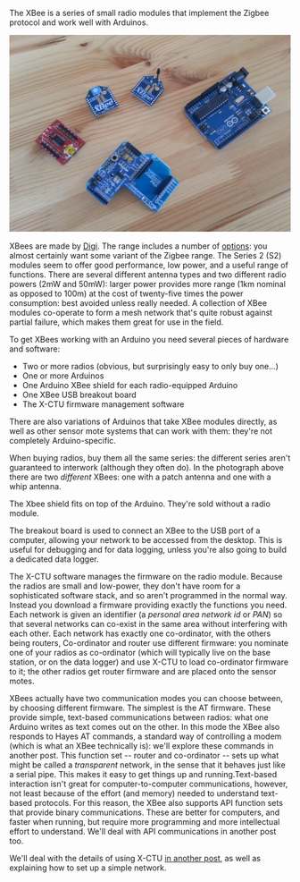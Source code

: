 <html><body><p>The XBee is a series of small radio modules that implement the Zigbee protocol and work well with Arduinos.

<!--more-->

![Xbees and an Arduino](/images/citizen-sensing/2013-07-01-18.12.32.jpg)

XBees are made by <a href="http://www.digi.com" target="_blank">Digi</a>. The range includes a number of <a href="http://digi.com/products/wireless-wired-embedded-solutions/zigbee-rf-modules/zigbee-mesh-module/" target="_blank">options</a>: you almost certainly want some variant of the Zigbee range. The Series 2 (S2) modules seem to offer good performance, low power, and a useful range of functions. There are several different antenna types and two different radio powers (2mW and 50mW): larger power provides more range (1km nominal as opposed to 100m) at the cost of twenty-five times the power consumption: best avoided unless really needed. A collection of XBee modules co-operate to form a mesh network that's quite robust against partial failure, which makes them great for use in the field.

To get XBees working with an Arduino you need several pieces of hardware and software:
</p><ul>
	<li>Two or more radios (obvious, but surprisingly easy to only buy one...)</li>
	<li>One or more Arduinos</li>
	<li>One Arduino XBee shield for each radio-equipped Arduino</li>
	<li>One XBee USB breakout board</li>
	<li>The X-CTU firmware management software</li>
</ul>
There are also variations of Arduinos that take XBee modules directly, as well as other sensor mote systems that can work with them: they're not completely Arduino-specific.

When buying radios, buy them all the same series: the different series aren't guaranteed to interwork (although they often do). In the photograph above there are two <em>different</em> XBees: one with a patch antenna and one with a whip antenna.

The Xbee shield fits on top of the Arduino. They're sold without a radio module.

The breakout board is used to connect an XBee to the USB port of a computer, allowing your network to be accessed from the desktop. This is useful for debugging and for data logging, unless you're also going to build a dedicated data logger.

The X-CTU software manages the firmware on the radio module. Because the radios are small and low-power, they don't have room for a sophisticated software stack, and so aren't programmed in the normal way. Instead you download a firmware providing exactly the functions you need. Each network is given an identifier (a <em>personal area network id</em> or <em>PAN</em>) so that several networks can co-exist in the same area without interfering with each other. Each network has exactly one co-ordinator, with the others being routers, Co-ordinator and router use different firmware: you nominate one of your radios as co-ordinator (which will typically live on the base station, or on the data logger) and use X-CTU to load co-ordinator firmware to it; the other radios get router firmware and are placed onto the sensor motes.

XBees actually have two communication modes you can choose between, by choosing different firmware. The simplest is the AT firmware. These provide simple, text-based communications between radios: what one Arduino writes as text comes out on the other. In this mode the XBee also responds to Hayes AT commands, a standard way of controlling a modem (which is what an XBee technically is): we'll explore these commands in another post. This function set -- router and co-ordinator -- sets up what might be called a <em>transparent</em> network, in the sense that it behaves just like a serial pipe. This makes it easy to get things up and running.Text-based interaction isn't great for computer-to-computer communications, however, not least because of the effort (and memory) needed to understand text-based protocols. For this reason, the XBee also supports API function sets that provide binary communications. These are better for computers, and faster when running, but require more programming and more intellectual effort to understand. We'll deal with API communications in another post too.

We'll deal with the details of using X-CTU <a href="/blog/2013/07/02/xctu/">in another post</a>, as well as explaining how to set up a simple network.

 </body></html>
